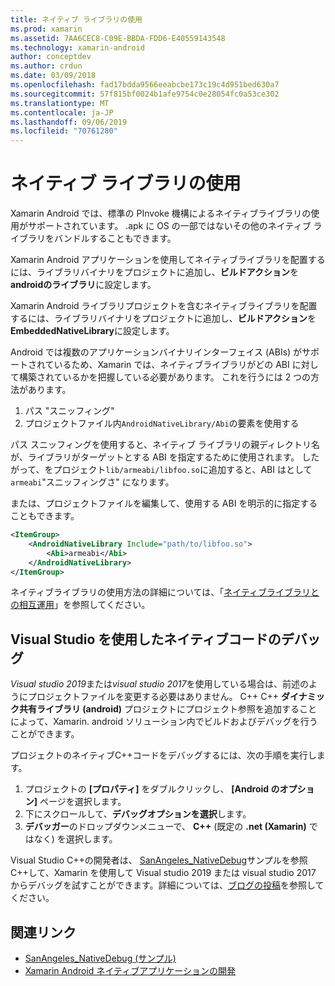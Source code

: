 ```yaml
---
title: ネイティブ ライブラリの使用
ms.prod: xamarin
ms.assetid: 7AA6CEC8-C09E-BBDA-FDD6-E40559143548
ms.technology: xamarin-android
author: conceptdev
ms.author: crdun
ms.date: 03/09/2018
ms.openlocfilehash: fad17bdda9566eeabcbe173c19c4d951bed630a7
ms.sourcegitcommit: 57f815bf0024b1afe9754c0e28054fc0a53ce302
ms.translationtype: MT
ms.contentlocale: ja-JP
ms.lasthandoff: 09/06/2019
ms.locfileid: "70761280"
---
```

# <a name="using-native-libraries"></a>ネイティブ ライブラリの使用

Xamarin Android では、標準の PInvoke 機構によるネイティブライブラリの使用がサポートされています。 .apk に OS の一部ではないその他のネイティブ ライブラリをバンドルすることもできます。

Xamarin Android アプリケーションを使用してネイティブライブラリを配置するには、ライブラリバイナリをプロジェクトに追加し、**ビルドアクション**を**androidのライブラリ**に設定します。

Xamarin Android ライブラリプロジェクトを含むネイティブライブラリを配置するには、ライブラリバイナリをプロジェクトに追加し、**ビルドアクション**を**EmbeddedNativeLibrary**に設定します。

Android では複数のアプリケーションバイナリインターフェイス (ABIs) がサポートされているため、Xamarin では、ネイティブライブラリがどの ABI に対して構築されているかを把握している必要があります。
これを行うには 2 つの方法があります。

1. パス "スニッフィング"
1. プロジェクトファイル内`AndroidNativeLibrary/Abi`の要素を使用する

パス スニッフィングを使用すると、ネイティブ ライブラリの親ディレクトリ名が、ライブラリがターゲットとする ABI を指定するために使用されます。 したがって、をプロジェクト`lib/armeabi/libfoo.so`に追加すると、ABI はとして`armeabi`"スニッフィングさ" になります。

または、プロジェクトファイルを編集して、使用する ABI を明示的に指定することもできます。

```xml
<ItemGroup>
    <AndroidNativeLibrary Include="path/to/libfoo.so">
        <Abi>armeabi</Abi>
    </AndroidNativeLibrary>
</ItemGroup>
```

ネイティブライブラリの使用方法の詳細については、「[ネイティブライブラリとの相互運用](https://www.mono-project.com/docs/advanced/pinvoke/)」を参照してください。

## <a name="debugging-native-code-with-visual-studio"></a>Visual Studio を使用したネイティブコードのデバッグ

*Visual studio 2019*または*visual studio 2017*を使用している場合は、前述のようにプロジェクトファイルを変更する必要はありません。
C++ C++ **ダイナミック共有ライブラリ (android)** プロジェクトにプロジェクト参照を追加することによって、Xamarin. android ソリューション内でビルドおよびデバッグを行うことができます。

プロジェクトのネイティブC++コードをデバッグするには、次の手順を実行します。

1. プロジェクトの **[プロパティ]** をダブルクリックし、 **[Android のオプション]** ページを選択します。
2. 下にスクロールして、**デバッグオプションを選択**します。
3. **デバッガー**のドロップダウンメニューで、 **C++** (既定の **.net (Xamarin)** ではなく) を選択します。

Visual Studio C++の開発者は、 [SanAngeles_NativeDebug](https://docs.microsoft.com/samples/xamarin/monodroid-samples/sanangeles-ndk)サンプルを参照C++して、Xamarin を使用して Visual studio 2019 または visual studio 2017 からデバッグを試すことができます。詳細については、[ブログの投稿](https://blog.xamarin.com/build-and-debug-c-libraries-in-xamarin-android-apps-with-visual-studio-2015/)を参照してください。

## <a name="related-links"></a>関連リンク

- [SanAngeles_NativeDebug (サンプル)](https://docs.microsoft.com/samples/xamarin/monodroid-samples/sanangeles-ndk)
- [Xamarin Android ネイティブアプリケーションの開発](https://blogs.msdn.microsoft.com/vcblog/2015/02/23/developing-xamarin-android-native-applications/)
